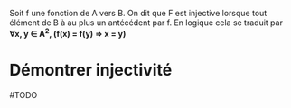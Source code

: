 Soit f une fonction de A vers B. On dit que F est injective lorsque tout élément de B à au plus un antécédent par f. En logique cela se traduit par **∀x, y ∈ A<sup>2</sup>, (f(x) = f(y) ⇒ x = y)**
# Démontrer injectivité
#TODO 